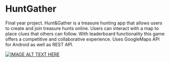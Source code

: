 # HuntGather
Final year project. 
Hunt&Gather is a treasure hunting app that allows users to create and join treasure hunts online. Users can interact with a map to place clues that others can follow. With leaderboard functionality this game offers a competitive and collaborative experience.
Uses GoogleMaps API for Android as well as REST API.

[![IMAGE ALT TEXT HERE](https://img.youtube.com/vi/Eioe1iAtHE4/0.jpg)](https://www.youtube.com/watch?v=Eioe1iAtHE4)
